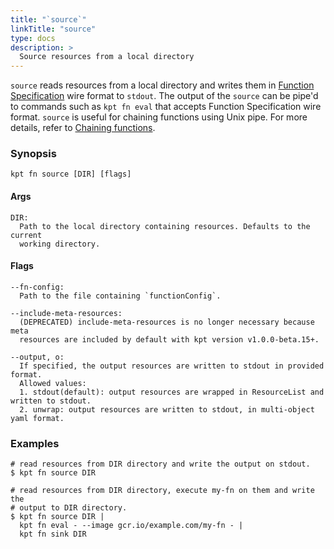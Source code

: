 ```yaml
---
title: "`source`"
linkTitle: "source"
type: docs
description: >
  Source resources from a local directory
---
```


<!--mdtogo:Short
    Source resources from a local directory
-->

`source` reads resources from a local directory and writes them in [Function
Specification] wire format to `stdout`. The output of the `source` can be pipe'd
to commands such as `kpt fn eval` that accepts Function Specification wire
format. `source` is useful for chaining functions using Unix pipe. For more
details, refer to [Chaining functions].

### Synopsis

<!--mdtogo:Long-->

```
kpt fn source [DIR] [flags]
```

#### Args

```
DIR:
  Path to the local directory containing resources. Defaults to the current
  working directory.
```

#### Flags

```
--fn-config:
  Path to the file containing `functionConfig`.

--include-meta-resources:
  (DEPRECATED) include-meta-resources is no longer necessary because meta
  resources are included by default with kpt version v1.0.0-beta.15+.

--output, o:
  If specified, the output resources are written to stdout in provided format.
  Allowed values:
  1. stdout(default): output resources are wrapped in ResourceList and written to stdout.
  2. unwrap: output resources are written to stdout, in multi-object yaml format.
```

<!--mdtogo-->

### Examples

<!--mdtogo:Examples-->

```shell
# read resources from DIR directory and write the output on stdout.
$ kpt fn source DIR
```

```shell
# read resources from DIR directory, execute my-fn on them and write the
# output to DIR directory.
$ kpt fn source DIR |
  kpt fn eval - --image gcr.io/example.com/my-fn - |
  kpt fn sink DIR
```

<!--mdtogo-->

[chaining functions]:
  /book/04-using-functions/02-imperative-function-execution?id=chaining-functions-using-the-unix-pipe
[function specification]:
  /book/05-developing-functions/01-functions-specification
